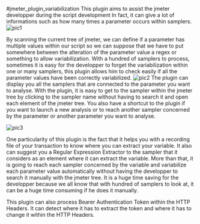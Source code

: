 #jmeter_plugin_variabilization
This plugin aims to assist the jmeter developper during the script development
In fact, it can give a lot of informations such as how many times a parameter occurs within samplers.
![pic1](https://user-images.githubusercontent.com/2484866/182579087-59225ac5-8abb-4a87-835a-2f202b1374fd.png)

By scanning the current tree of jmeter, we can define if a parameter has multiple values within our script so we can suppose that we have to put somewhere between the alteration of the parameter value a regex or something to allow variabilization.
With a hundred of samplers to process, sometimes it is easy for the developper to forget the variabilization within one or many samplers, this plugin allows him to check easily if all the parameter values have been correctly variabilized.
![pic2](https://user-images.githubusercontent.com/2484866/182579496-d20fdd88-3419-445f-91ca-593a698b2f83.png)
The plugin can display you all the samplers that are connected to the parameter you want to analyse. With the plugin, it is easy to get to the sampler within the jmeter tree by clicking to the sampler name without having to search it and open each element of the jmeter tree. You also have a shortcut to the plugin if you want  to launch a new analysis or to reach another sampler concerned by the parameter or another parameter you want to analyse.

![pic3](https://user-images.githubusercontent.com/2484866/182579881-3ecb3753-95c8-4b2c-9687-104f1a4a5a33.png)


One particularity of this plugin is the fact that it helps you with a recording file of your transaction to know where you can extract your variable. It also can suggest you a Regular Expression Extractor to the sampler that it considers as an element where it can extract the variable. More than that, it is going to reach each sampler concerned by the variable and variabilize each parameter value automatically without having the developper to search it manually with the jmeter tree. It is a huge time saving for the developper because we all know that with hundred of samplers to look at, it can be a huge time consuming if he does it manually.

This plugin can also process Bearer Authentication Token within the HTTP Headers. It can detect where it has to extract the token and where it has to change it within the HTTP Headers.  
